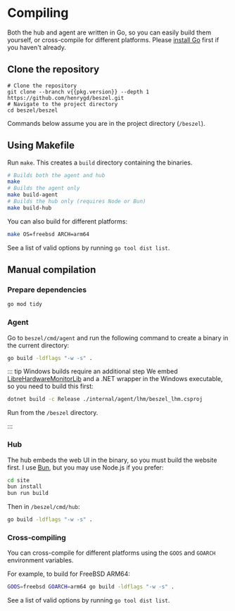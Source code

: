 <script setup>
  import pkg from '../../package.json'
</script>

# Compiling

Both the hub and agent are written in Go, so you can easily build them yourself, or cross-compile for different platforms. Please [install Go](https://go.dev/doc/install) first if you haven't already.

## Clone the repository

```bash-vue
# Clone the repository
git clone --branch v{{pkg.version}} --depth 1 https://github.com/henrygd/beszel.git
# Navigate to the project directory
cd beszel/beszel
```

Commands below assume you are in the project directory (`/beszel`).

## Using Makefile

Run `make`. This creates a `build` directory containing the binaries.

```bash
# Builds both the agent and hub
make
# Builds the agent only
make build-agent
# Builds the hub only (requires Node or Bun)
make build-hub
```

You can also build for different platforms:

```bash
make OS=freebsd ARCH=arm64
```

See a list of valid options by running `go tool dist list`.

## Manual compilation

### Prepare dependencies

```bash
go mod tidy
```

### Agent

Go to `beszel/cmd/agent` and run the following command to create a binary in the current directory:

```bash
go build -ldflags "-w -s" .
```

::: tip Windows builds require an additional step
We embed [LibreHardwareMonitorLib](https://github.com/LibreHardwareMonitor/LibreHardwareMonitor) and a .NET wrapper in the Windows executable, so you need to build this first:

```bash
dotnet build -c Release ./internal/agent/lhm/beszel_lhm.csproj
```

Run from the `/beszel` directory.

:::

### Hub

The hub embeds the web UI in the binary, so you must build the website first. I use [Bun](https://bun.sh/), but you may use Node.js if you prefer:

```bash
cd site
bun install
bun run build
```

Then in `/beszel/cmd/hub`:

```bash
go build -ldflags "-w -s" .
```

### Cross-compiling

You can cross-compile for different platforms using the `GOOS` and `GOARCH` environment variables.

For example, to build for FreeBSD ARM64:

```bash
GOOS=freebsd GOARCH=arm64 go build -ldflags "-w -s" .
```

See a list of valid options by running `go tool dist list`.
